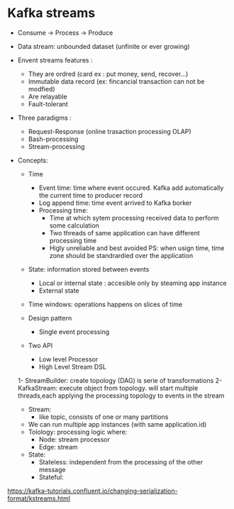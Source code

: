 # Kafka streams 
 * Consume -> Process -> Produce 
 * Data stream: unbounded dataset (unfinite or ever growing) 
 * Envent streams features : 
	* They are ordred (card ex : put money, send, recover...) 
	* Immutable data record (ex: fincancial transaction can not be modfied) 
	* Are relayable 
	* Fault-tolerant 
 * Three paradigms : 
	* Request-Response (online trasaction processing OLAP) 
	* Bash-processing 
	* Stream-processing 
 * Concepts: 
 
	* Time
		- Event time: time where event occured. Kafka add automatically the current time to producer record 
		- Log append time: time event arrived to Kafka borker 
		- Processing time: 
			- Time at which sytem processing received data to perform some calculation 
			- Two threads of same application can have different processing time 
			- Higly unreliable and best avoided 
		PS: when usign time, time zone should be standrardied over the application 
		
	* State: information stored between events 
		- Local or internal state : accesible only by steaming app instance 
		- External state 
	* Time windows: operations happens on slices of time 
	
	* Design pattern 
		- Single event processing 
		
		
	* Two API 
		- Low level Processor 
		- High Level Stream DSL
		
	1- StreamBuilder: create topology (DAG) is serie of transformations 
	2- KafkaStream: execute object from topology. will start multiple threads,each applying the processing 
		topology to events in the stream
		
	* Stream: 
		- like topic, consists of one or many partitions 
	* We can run multiple app instances (with same application.id) 
	* Tolology: processing logic where: 
		- Node: stream processor 
		- Edge: stream 
	* State: 
		- Stateless: independent from the processing of the other message 
		- Stateful:

https://kafka-tutorials.confluent.io/changing-serialization-format/kstreams.html